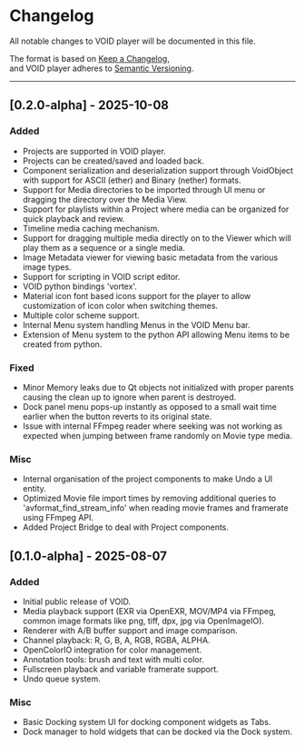 # Changelog

All notable changes to VOID player will be documented in this file.

The format is based on [Keep a Changelog](https://keepachangelog.com/en/1.0.0/),  
and VOID player adheres to [Semantic Versioning](https://semver.org/spec/v2.0.0.html).

---

## [0.2.0-alpha] - 2025-10-08
### Added
- Projects are supported in VOID player.
- Projects can be created/saved and loaded back.
- Component serialization and deserialization support through VoidObject with support for ASCII (ether) and Binary (nether) formats.
- Support for Media directories to be imported through UI menu or dragging the directory over the Media View.
- Support for playlists within a Project where media can be organized for quick playback and review.
- Timeline media caching mechanism.
- Support for dragging multiple media directly on to the Viewer which will play them as a sequence or a single media.
- Image Metadata viewer for viewing basic metadata from the various image types.
- Support for scripting in VOID script editor.
- VOID python bindings 'vortex'.
- Material icon font based icons support for the player to allow customization of icon color when switching themes.
- Multiple color scheme support.
- Internal Menu system handling Menus in the VOID Menu bar.
- Extension of Menu system to the python API allowing Menu items to be created from python.

### Fixed
- Minor Memory leaks due to Qt objects not initialized with proper parents causing the clean up to ignore when parent is destroyed.
- Dock panel menu pops-up instantly as opposed to a small wait time earlier when the button reverts to its original state.
- Issue with internal FFmpeg reader where seeking was not working as expected when jumping between frame randomly on Movie type media.

### Misc
- Internal organisation of the project components to make Undo a UI entity.
- Optimized Movie file import times by removing additional queries to 'avformat_find_stream_info' when reading movie frames and framerate using FFmpeg API.
- Added Project Bridge to deal with Project components.


## [0.1.0-alpha] - 2025-08-07
### Added
- Initial public release of VOID.
- Media playback support (EXR via OpenEXR, MOV/MP4 via FFmpeg, common image formats like png, tiff, dpx, jpg via OpenImageIO).
- Renderer with A/B buffer support and image comparison.
- Channel playback: R, G, B, A, RGB, RGBA, ALPHA.
- OpenColorIO integration for color management.
- Annotation tools: brush and text with multi color.
- Fullscreen playback and variable framerate support.
- Undo queue system.

### Misc
- Basic Docking system UI for docking component widgets as Tabs.
- Dock manager to hold widgets that can be docked via the Dock system.
